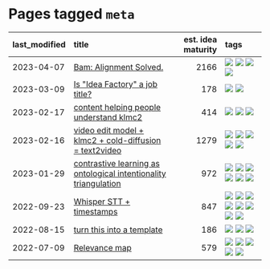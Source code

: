 # Pages tagged `meta`

|last_modified|title|est. idea maturity|tags
|:---|:---|---:|:---|
|2023-04-07|[Bam: Alignment Solved.](../ezmode_alignment.md)|2166|[![](https://img.shields.io/badge/tag-alignment-22d494)](../tags/alignment.md) [![](https://img.shields.io/badge/tag-dataset-abf295)](../tags/dataset.md) [![](https://img.shields.io/badge/tag-experimental-76bb24)](../tags/experimental.md) [![](https://img.shields.io/badge/tag-meta-cdef47)](../tags/meta.md)|
|2023-03-09|[Is "Idea Factory" a job title?](../idea_factory.md)|178|[![](https://img.shields.io/badge/tag-meta-cdef47)](../tags/meta.md) [![](https://img.shields.io/badge/tag-wip-95bed6)](../tags/wip.md)|
|2023-02-17|[content helping people understand klmc2](../explaining_klmc2.md)|414|[![](https://img.shields.io/badge/tag-meta-cdef47)](../tags/meta.md) [![](https://img.shields.io/badge/tag-tooling-50c04b)](../tags/tooling.md) [![](https://img.shields.io/badge/tag-wip-95bed6)](../tags/wip.md)|
|2023-02-16|[video edit model + klmc2 + cold-diffusion = text2video](../video-edit-model-over-init-video.md)|1279|[![](https://img.shields.io/badge/tag-animation-1743a)](../tags/animation.md) [![](https://img.shields.io/badge/tag-meta-cdef47)](../tags/meta.md) [![](https://img.shields.io/badge/tag-publicgood-869cae)](../tags/publicgood.md) [![](https://img.shields.io/badge/tag-stability-3c7f53)](../tags/stability.md) [![](https://img.shields.io/badge/tag-tooling-50c04b)](../tags/tooling.md)|
|2023-01-29|[contrastive learning as ontological intentionality triangulation](../contrastive_learning_as_ontological_intentionality_triangulation.md)|972|[![](https://img.shields.io/badge/tag-meta-cdef47)](../tags/meta.md) [![](https://img.shields.io/badge/tag-philosophy-c92725)](../tags/philosophy.md) [![](https://img.shields.io/badge/tag-semiotics-936135)](../tags/semiotics.md) [![](https://img.shields.io/badge/tag-synesthesia-deeba9)](../tags/synesthesia.md) [![](https://img.shields.io/badge/tag-theory-c456a9)](../tags/theory.md) [![](https://img.shields.io/badge/tag-wip-95bed6)](../tags/wip.md)|
|2022-09-23|[Whisper STT + timestamps](../whisper-stt-plus-timestamps.md)|847|[![](https://img.shields.io/badge/tag-colab-161a53)](../tags/colab.md) [![](https://img.shields.io/badge/tag-dataset-abf295)](../tags/dataset.md) [![](https://img.shields.io/badge/tag-experimental-76bb24)](../tags/experimental.md) [![](https://img.shields.io/badge/tag-meta-cdef47)](../tags/meta.md) [![](https://img.shields.io/badge/tag-prompting-7c795e)](../tags/prompting.md) [![](https://img.shields.io/badge/tag-publicgood-869cae)](../tags/publicgood.md) [![](https://img.shields.io/badge/tag-stability-3c7f53)](../tags/stability.md) [![](https://img.shields.io/badge/tag-tooling-50c04b)](../tags/tooling.md)|
|2022-08-15|[turn this into a template](../benchwarmers-template.md)|186|[![](https://img.shields.io/badge/tag-meta-cdef47)](../tags/meta.md) [![](https://img.shields.io/badge/tag-tooling-50c04b)](../tags/tooling.md) [![](https://img.shields.io/badge/tag-wip-95bed6)](../tags/wip.md)|
|2022-07-09|[Relevance map](../Relevance_map.md)|579|[![](https://img.shields.io/badge/tag-meta-cdef47)](../tags/meta.md) [![](https://img.shields.io/badge/tag-prompting-7c795e)](../tags/prompting.md) [![](https://img.shields.io/badge/tag-publication-43d799)](../tags/publication.md) [![](https://img.shields.io/badge/tag-stability-3c7f53)](../tags/stability.md) [![](https://img.shields.io/badge/tag-tooling-50c04b)](../tags/tooling.md)|